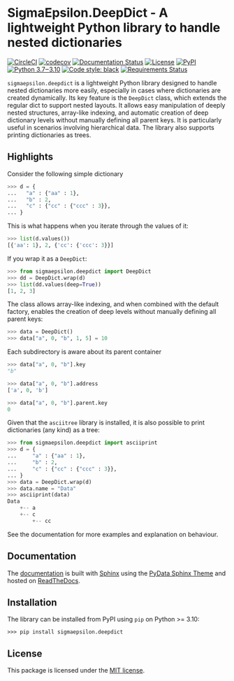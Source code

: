# **SigmaEpsilon.DeepDict** - A lightweight Python library to handle nested dictionaries

[![CircleCI](https://dl.circleci.com/status-badge/img/gh/sigma-epsilon/sigmaepsilon.deepdict/tree/main.svg?style=shield)](https://dl.circleci.com/status-badge/redirect/gh/sigma-epsilon/sigmaepsilon.deepdict/tree/main)
[![codecov](https://codecov.io/gh/sigma-epsilon/sigmaepsilon.deepdict/graph/badge.svg?token=7JKJ3HHSX3)](https://codecov.io/gh/sigma-epsilon/sigmaepsilon.deepdict)
[![Documentation Status](https://readthedocs.org/projects/sigmaepsilondeepdict/badge/?version=latest)](https://sigmaepsilondeepdict.readthedocs.io/en/latest/?badge=latest)
[![License](https://img.shields.io/badge/License-MIT-yellow.svg)](https://opensource.org/licenses/MIT)
[![PyPI](https://badge.fury.io/py/sigmaepsilon.deepdict.svg)](https://pypi.org/project/sigmaepsilon.deepdict)
[![Python 3.7‒3.10](https://img.shields.io/badge/python-3.7%E2%80%923.10-blue)](https://www.python.org)
[![Code style: black](https://img.shields.io/badge/code%20style-black-000000.svg)](https://github.com/psf/black)
[![Requirements Status](https://dependency-dash.repo-helper.uk/github/sigma-epsilon/sigmaepsilon.deepdict/badge.svg)](https://dependency-dash.repo-helper.uk/github/sigma-epsilon/sigmaepsilon.deepdict)

`sigmaepsilon.deepdict` is a lightweight Python library designed to handle nested dictionaries more easily, especially in cases where dictionaries are created dynamically. Its key feature is the `DeepDict` class, which extends the regular dict to support nested layouts. It allows easy manipulation of deeply nested structures, array-like indexing, and automatic creation of deep dictionary levels without manually defining all parent keys. It is particularly useful in scenarios involving hierarchical data. The library also supports printing dictionaries as trees.

## Highlights

Consider the following simple dictionary

```python
>>> d = {
...   "a" : {"aa" : 1},
...   "b" : 2,
...   "c" : {"cc" : {"ccc" : 3}},
... }
```

This is what happens when you iterate through the values of it:

```python
>>> list(d.values())
[{'aa': 1}, 2, {'cc': {'ccc': 3}}]
```

If you wrap it as a `DeepDict`:

```python
>>> from sigmaepsilon.deepdict import DeepDict
>>> dd = DeepDict.wrap(d)
>>> list(dd.values(deep=True))
[1, 2, 3]
```

The class allows array-like indexing, and when combined with the default factory, enables the creation of deep levels without manually defining all parent keys:

```python
>>> data = DeepDict()
>>> data["a", 0, "b", 1, 5] = 10
```

Each subdirectory is aware about its parent container

```python
>>> data["a", 0, "b"].key
"b"
```

```python
>>> data["a", 0, "b"].address
['a', 0, 'b']
```

```python
>>> data["a", 0, "b"].parent.key
0
```

Given that the `asciitree` library is installed, it is also possible to print dictionaries (any kind) as a tree:

```python
>>> from sigmaepsilon.deepdict import asciiprint
>>> d = {
...     "a" : {"aa" : 1},
...     "b" : 2,
...     "c" : {"cc" : {"ccc" : 3}},
... }
>>> data = DeepDict.wrap(d)
>>> data.name = "Data"
>>> asciiprint(data)
Data
    +-- a
    +-- c
        +-- cc
```

See the documentation for more examples and explanation on behaviour.

## **Documentation**

The [documentation](https://sigmaepsilondeepdict.readthedocs.io/en/latest/) is built with [Sphinx](https://www.sphinx-doc.org/en/master/) using the [PyData Sphinx Theme](https://pydata-sphinx-theme.readthedocs.io/en/stable/index.html) and hosted on [ReadTheDocs](https://readthedocs.org/).

## **Installation**

The library can be installed from PyPI using `pip` on Python >= 3.10:

```console
>>> pip install sigmaepsilon.deepdict
```

## **License**

This package is licensed under the [MIT license](LICENSE.txt).
